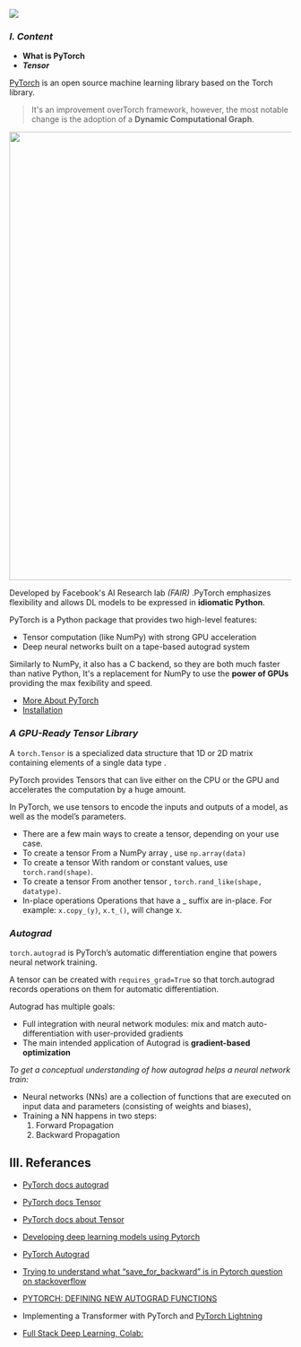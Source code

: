 ![](https://github.com/pytorch/pytorch/blob/master/docs/source/_static/img/pytorch-logo-dark.png)


### *******I. Content*******

- **What is PyTorch**
- ***Tensor***



[PyTorch](https://us.hidester.com/proxy.php?u=eJwrtjI0s1ISmnSq537GmV4ne9cnTHXz1JWsAXPICVc%3D&b=7) is an open source machine learning library based on the Torch library.
        
   >  It's an improvement overTorch framework, however, the most notable change is the adoption of a **Dynamic Computational Graph**.
        
   <img src="https://github.com/pytorch/pytorch/blob/master/docs/source/_static/img/dynamic_graph.gif" width="800">

    
Developed by Facebook's AI Research lab *(FAIR)* .PyTorch emphasizes flexibility and allows DL models to be expressed in **idiomatic Python**.



PyTorch is a Python package that provides two high-level features:
   
   - Tensor computation (like NumPy) with strong GPU acceleration
   - Deep neural networks built on a tape-based autograd system

Similarly to NumPy, it also has a C backend, so they are both much faster than native Python, It's a replacement for NumPy to use the **power of GPUs** providing the max fexibility and speed.

- [More About PyTorch](https://github.com/pytorch/pytorch#more-about-pytorch)
- [Installation](https://github.com/pytorch/pytorch#installation)
 
 
### *******A GPU-Ready Tensor Library******* 
      
A `torch.Tensor` is a  specialized data structure that 1D or 2D matrix containing elements of a single data type .


PyTorch provides Tensors that can live either on the CPU or the GPU and accelerates the computation by a huge amount.

      
In PyTorch, we use tensors to encode the inputs and outputs of a model, as well as the model’s parameters.
      
   - There are a few main ways to create a tensor, depending on your use case.
   - To create a tensor From a NumPy array , use `np.array(data)`
   - To create a tensor With random or constant values, use `torch.rand(shape)`.
   - To create a tensor From another tensor , `torch.rand_like(shape, datatype)`.
   - In-place operations Operations that have a _ suffix are in-place. For example: `x.copy_(y)`, `x.t_()`, will change x.



### *******Autograd******* 

`torch.autograd` is PyTorch’s automatic differentiation engine that powers neural network training.

A tensor can be created with `requires_grad=True` so that torch.autograd records operations on them for automatic differentiation.

Autograd has multiple goals:

   - Full integration with neural network modules: mix and match auto-differentiation with user-provided gradients
   - The main intended application of Autograd is **gradient-based optimization**

*To get a conceptual understanding of how autograd helps a neural network train:*
        
   - Neural networks (NNs) are a collection of functions that are executed on input data and parameters (consisting of weights and biases),
   - Training a NN happens in two steps:
       1. Forward Propagation
       2. Backward Propagation




III. **Referances**
------------

- [PyTorch docs autograd ](https://pytorch.org/tutorials/beginner/blitz/autograd_tutorial.html)
- [PyTorch docs Tensor](https://pytorch.org/docs/stable/tensors.html)
- [PyTorch docs about Tensor](https://pytorch.org/docs/stable/tensors.html)

- [Developing deep learning models using  Pytorch](https://www.coursera.org/learn/deep-neural-networks-with-pytorch/home/welcome)

- [PyTorch Autograd](https://towardsdatascience.com/pytorch-autograd-understanding-the-heart-of-pytorchs-magic-2686cd94ec95)

- [Trying to understand what “save_for_backward” is in Pytorch question on stackoverflow](https://stackoverflow.com/questions/64460017/trying-to-understand-what-save-for-backward-is-in-pytorch)

- [PYTORCH: DEFINING NEW AUTOGRAD FUNCTIONS](https://pytorch.org/tutorials/beginner/examples_autograd/two_layer_net_custom_function.html)

- Implementing a Transformer with PyTorch and [PyTorch Lightning](https://www.linkedin.com/company/pytorch-lightning/?lipi=urn%3Ali%3Apage%3Ad_flagship3_profile_view_base_recent_activity_details_shares%3BO3kQZoBQQd6AwlfGTfvmDg%3D%3D)

- [Full Stack Deep Learning, Colab:](https://lnkd.in/dRZTdBm)
